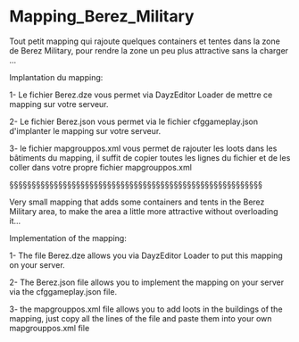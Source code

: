# Mapping_Berez_Military

Tout petit mapping qui rajoute quelques containers et tentes dans la zone de Berez Military, pour rendre la zone un peu plus attractive sans la charger ...

Implantation du mapping:

1- Le fichier Berez.dze vous permet via DayzEditor Loader de mettre ce mapping sur votre serveur.

2- Le fichier Berez.json vous permet via le fichier cfggameplay.json d'implanter le mapping sur votre serveur.

3- le fichier mapgrouppos.xml vous permet de rajouter les loots dans les bâtiments du mapping, il suffit de copier toutes les lignes du fichier et de les coller dans votre propre fichier mapgrouppos.xml

§§§§§§§§§§§§§§§§§§§§§§§§§§§§§§§§§§§§§§§§§§§§§§§§§§§§§§§§§

Very small mapping that adds some containers and tents in the Berez Military area, to make the area a little more attractive without overloading it...

Implementation of the mapping:

1- The file Berez.dze allows you via DayzEditor Loader to put this mapping on your server.

2- The Berez.json file allows you to implement the mapping on your server via the cfggameplay.json file.

3- the mapgrouppos.xml file allows you to add loots in the buildings of the mapping, just copy all the lines of the file and paste them into your own mapgrouppos.xml file
